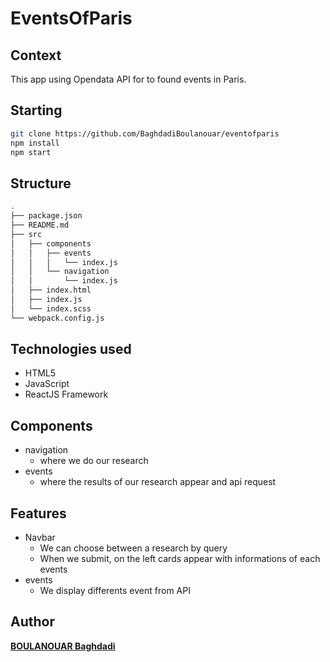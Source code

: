 # EventsOfParis

## Context
This app using Opendata API for to found events in Paris.

## Starting
```bash
git clone https://github.com/BaghdadiBoulanouar/eventofparis
npm install
npm start
```

## Structure

```bash
.
├── package.json
├── README.md
├── src
│   ├── components
│   │   ├── events
│   │   │   └── index.js
│   │   └── navigation
│   │       └── index.js
│   ├── index.html
│   ├── index.js
│   └── index.scss
└── webpack.config.js

```

## Technologies used
* HTML5
* JavaScript
* ReactJS Framework

## Components
* navigation
  * where we do our research
* events
  * where the results of our research appear and api request

## Features

* Navbar
  * We can choose between a research by query 
  * When we submit, on the left cards appear with informations of each events
* events
  * We display differents event from API

## Author
[**BOULANOUAR Baghdadi**](https://github.com/BaghdadiBoulanouar)